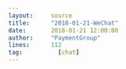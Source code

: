 ```yaml
---
layout:     source 
title:      "2018-01-21-WeChat"
date:       2018-01-21 12:00:00
author:     "PaymentGroup"
lines:      112 
tag:		  [chat]
---
```

